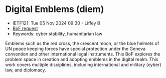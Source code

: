 # Digital Emblems (diem)
* <IETFschedule>IETF121: Tue 05 Nov 2024 09:30 - Liffey B</IETFschedule>
* [BoF request](https://datatracker.ietf.org/doc/bofreq-haberman-digital-emblems/)
* Keywords: cyber stability, humanitarian law

Emblems such as the red cross, the crescent moon, or the blue helmets of UN peace keeping forces have special protection under the Geneva convention and other international legal instruments.  This BoF explores the problem space in creation and adopting emblems in the digital realm. This work covers multiple disciplines, including international and military (cyber) law, and diplomacy.